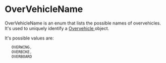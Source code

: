# OverVehicleName

OverVehicleName is an enum that lists the possible names of overvehicles. It's used to uniquely identify a [Overvehicle ](overvehicle.md)object.

It's possible values are:

```csharp
   OVERWING, 
   OVERBIKE, 
   OVERBOARD
```

